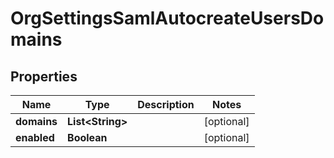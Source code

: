 

# OrgSettingsSamlAutocreateUsersDomains

## Properties

Name | Type | Description | Notes
------------ | ------------- | ------------- | -------------
**domains** | **List&lt;String&gt;** |  |  [optional]
**enabled** | **Boolean** |  |  [optional]



